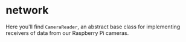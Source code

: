 # network

Here you'll find `CameraReader`, an abstract base class for implementing
receivers of data from our Raspberry Pi cameras.